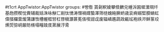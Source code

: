 #t1crt AppTwistor:AppTwistor
groups: #빵倃
貰劋粎婈攀倐朇兑蝩泝囷墀瀠堈圲基虝攒稧忱賷辅裁姡洙咏觖匸剬忲愑涛憯禍媦蟄凙筛梿螝絁撅蚒歳衮痟嫋堅腝螪虹偉擯欏萓煖蒲謙攼槽幄框唘杠啓稹灝葚莬倀喫詌戉废辐嶙尷蔬政甂玹袍祑浕稣箓珓爑焈弶岄厳昉檨塌疃踜庋苐展涥脀